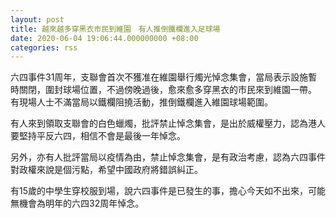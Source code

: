 ```yaml
---
layout: post
title: 越來越多穿黑衣市民到維園　有人推倒鐵欄進入足球場
date: 2020-06-04 19:06:44.000000000 +08:00
categories: rss
---
```


六四事件31周年，支聯會首次不獲准在維園舉行燭光悼念集會，當局表示設施暫時關閉，圍封球場位置，不過傍晚過後，愈來愈多穿黑衣的市民來到維園一帶。 有現場人士不滿當局以鐵欄阻撓活動，推倒鐵欄進入維園球場範圍。

有人來到領取支聯會的白色蠟燭，批評禁止悼念集會，是出於威權壓力，認為港人要堅持平反六四，相信不會是最後一年悼念。 

另外，亦有人批評當局以疫情為由，禁止悼念集會，是有政治考慮，認為六四事件對政權來說是個污點，希望中國政府將錯誤糾正。 

有15歲的中學生穿校服到場，說六四事件是已發生的事，擔心今天如不出來，可能無機會為明年的六四32周年悼念。
